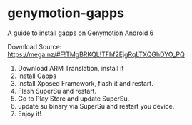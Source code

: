 # genymotion-gapps
A guide to install gapps on Genymotion Android 6

Download Source: https://mega.nz/#F!TMgBRKQL!TFhf2EjgRqLTXQGhDYO_PQ

1. Download ARM Translation, install it
2. Install Gapps
3. Install Xposed Framework, flash it and restart.
4. Flash SuperSu and restart.
5. Go to Play Store and update SuperSu.
6. update su binary via SuperSu and restart you device.
7. Enjoy it!
